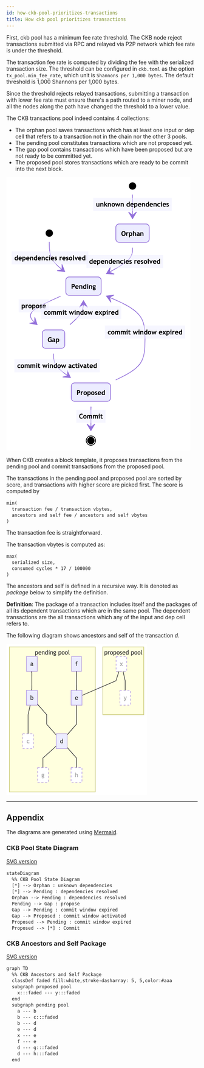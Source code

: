 ```yaml
---
id: how-ckb-pool-prioritizes-transactions
title: How ckb pool prioritizes transactions
---
```


First, ckb pool has a minimum fee rate threshold. The CKB node reject transactions submitted via RPC and relayed via P2P network which fee rate is under the threshold.

The transaction fee rate is computed by dividing the fee with the serialized transaction size. The threshold can be configured in `ckb.toml` as the option `tx_pool.min_fee_rate`, which unit is `Shannons per 1,000 bytes`. The default threshold is 1,000 Shannons per 1,000 bytes.

Since the threshold rejects relayed transactions, submitting a transaction with lower fee rate must ensure there's a path routed to a miner node, and all the nodes along the path have changed the threshold to a lower value.

The CKB transactions pool indeed contains 4 collections:

* The orphan pool saves transactions which has at least one input or dep cell that refers to a transaction not in the chain nor the other 3 pools.
* The pending pool constitutes transactions which are not proposed yet.
* The gap pool contains transactions which have been proposed but are not ready to be committed yet.
* The proposed pool stores transactions which are ready to be commit into the next block.

![CKB Pool State Diagram](ckb-pool-state-diagram.png)

When CKB creates a block template, it proposes transactions from the  pending pool and commit transactions from the proposed pool.

The transactions in the pending pool and proposed pool are sorted by score, and transactions with higher score are picked first. The score is computed by

```
min(
  transaction fee / transaction vbytes,
  ancestors and self fee / ancestors and self vbytes
)
```

The transaction fee is straightforward.

The transaction vbytes is computed as:

```
max(
  serialized size,
  consumed cycles * 17 / 100000
)
```

The ancestors and self is defined in a recursive way. It is denoted as *package* below to simplify the definition.

**Definition**: The package of a transaction includes itself and the packages of all its dependent transactions which are in the same pool. The dependent transactions are the all transactions which any of the input and dep cell refers to.

The following diagram shows ancestors and self of the transaction *d*.

![Ancestors and Self of the Transaction d](ckb-tx-ancestors-and-self.png)

---

## Appendix

The diagrams are generated using [Mermaid](https://mermaid-js.github.io/mermaid-live-editor/).

### CKB Pool State Diagram


[SVG version](ckb-pool-state-diagram.svg)

```
stateDiagram
  %% CKB Pool State Diagram
  [*] --> Orphan : unknown dependencies
  [*] --> Pending : dependencies resolved
  Orphan --> Pending : dependencies resolved
  Pending --> Gap : propose
  Gap --> Pending : commit window expired
  Gap --> Proposed : commit window activated
  Proposed --> Pending : commit window expired
  Proposed --> [*] : Commit
```

### CKB Ancestors and Self Package

[SVG version](ckb-tx-ancestors-and-self.svg)

```
graph TD
  %% CKB Ancestors and Self Package
  classDef faded fill:white,stroke-dasharray: 5, 5,color:#aaa
  subgraph proposed pool
    x:::faded --- y:::faded
  end
  subgraph pending pool
    a --- b
    b --- c:::faded
    b --- d
    e --- d
    x --- e
    f --- e
    d --- g:::faded
    d --- h:::faded
  end 
```
